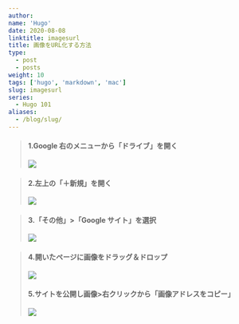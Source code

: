 ```yaml
---
author:
name: 'Hugo'
date: 2020-08-08
linktitle: imagesurl
title: 画像をURL化する方法
type:
  - post
  - posts
weight: 10
tags: ['hugo', 'markdown', 'mac']
slug: imagesurl
series:
  - Hugo 101
aliases:
  - /blog/slug/
---
```


> #### 1.Google 右のメニューから「ドライブ」を開く
>
> ![](https://lh5.googleusercontent.com/TraoflC0HbTh1HTIevtk0AW09OgkzNjaCdgx_0m0vTvszDm4P4K2W10N9u3p2AGyKxr8OC9gSF6YpNWdcJkEJBBBLoGvCvaA9rMK_EVPqB81uSGLfdZV=w1280)

> #### 2.左上の「＋新規」を開く
>
> ![](https://lh6.googleusercontent.com/k47QP42ZT0fKiPR_ee1z7jWFsz-iDLlROQKxLmLaWcaiHOF_u_QZUtcsTzxSPdevc08nEOpo1hIpRWMHzt7Py5dB6OOjuXv9y8SuYoR3pfErbjcS6Ao=w1280)

> #### 3.「その他」>「Google サイト」を選択
>
> ![](https://lh5.googleusercontent.com/MYqHZmry1cyV0795M4y2R-fD6u-McCbORMU4X4nrJT30LTi5t2fjiTj4sGwlzA-XpnDrDqTNXnIKM4-cGul2HqAAJSxezcdB0chGHQ4zf-wavxsy0Dw=w1280)

> #### 4.開いたページに画像をドラッグ＆ドロップ
>
> ![](https://lh5.googleusercontent.com/cBVcVh0REC6pk-l7OtNPWMs3JC7_4bz4w10pqiSEjNADtR9SZ6c4DU3VnhMlC9fkhDpkk-I2rbPpPQicpw0U5B8PaaKrbE4E1Kcot-ywnZ0cWU8mhsQ=w1280)
>
> #### 5.サイトを公開し画像>右クリックから「画像アドレスをコピー」
>
> ![](https://lh6.googleusercontent.com/PqfGAw_KsK23nYkgU6nKil3C-gJEKffx8mFOJ8twfiWpIq1caRIdV83WoR2nTKndjzxiPGPK69UeOTWDlSD_xFyuVOPqK0Te8Vdm_0CId-sSx_QzGQ=w1280)
